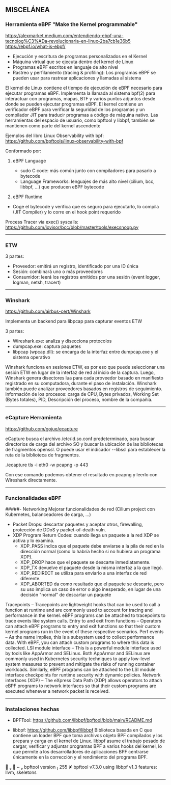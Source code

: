 ## MISCELÁNEA

### Herramienta eBPF "Make the Kernel programmable"

https://alexmarket.medium.com/entendiendo-ebpf-una-tecnolog%C3%ADa-revolucionaria-en-linux-2ba7cb1e36b5
https://ebpf.io/what-is-ebpf/

- Ejecución y escritura de programas personalizados en el Kernel
- Máquina virtual que se ejecuta dentro del kernel de Linux
- Programas eBPF escritos en lenguaje de alto nivel
- Rastreo y perfilamiento (tracing & profiling): Los programas eBPF se pueden usar para rastrear aplicaciones y llamadas al sistema

El kernel de Linux contiene el tiempo de ejecución de eBPF necesario para ejecutar programas eBPF. Implementa la llamada al sistema bpf(2) para interactuar con programas, mapas, BTF y varios puntos adjuntos desde donde se pueden ejecutar programas eBPF. El kernel contiene un verificador eBPF para verificar la seguridad de los programas y un compilador JIT para traducir programas a código de máquina nativo. Las herramientas del espacio de usuario, como bpftool y libbpf, también se mantienen como parte del kernel ascendente

Ejemplos del libro Linux Observability with bpf: https://github.com/bpftools/linux-observability-with-bpf

Conformado por:
1.	eBPF Language
    - sudo C code: más común junto con compiladores para pasarlo a bytecode
    - Language Frameworks: lenguajes de más alto nivel (cilium, bcc, libbpf, ...) que producen eBPF bytecode

2.	eBPF Runtime
- Coge el bytecode y verifica que es seguro para ejecutarlo, lo compila (JIT Compiler) y lo corre en el hook point requerido



Process Tracer via exec() syscalls: https://github.com/iovisor/bcc/blob/master/tools/execsnoop.py

---
### ETW 
3 partes:
- Proveedor: emitirá un registro, identificado por una ID única
- Sesión: combinará uno o más proveedores
- Consumidor: leerá los registros emitidos por una sesión (event logger, logman, netsh, tracert)

---

### Winshark 

https://github.com/airbus-cert/Winshark

Implementa un backend para libpcap para capturar eventos ETW

3 partes:
- Wireshark.exe: analiza y disecciona protocolos
- dumpcap.exe: captura paquetes
- libpcap (wpcap.dll): se encarga de la interfaz entre dumpcap.exe y el sistema operativo

Winshark funciona en sesiones ETW, es por eso que puede seleccionar una sesión ETW en lugar de la interfaz de red al inicio de la captura. Luego, Winshark genera disectores lua para cada proveedor basado en manifiesto registrado en su computadora, durante el paso de instalación. Winshark también puede analizar proveedores basados en registros de seguimiento.
Información de los procesos: carga de CPU, Bytes privados, Working Set (Bytes totales), PID, Descripción del proceso, nombre de la compañía. 

---

### eCapture Herramienta

https://github.com/gojue/ecapture

eCapture busca el archivo /etc/ld.so.conf predeterminado, para buscar directorios de carga del archivo SO y buscar la ubicación de las bibliotecas de fragmentos openssl. O puede usar el indicador --libssl para establecer la ruta de la biblioteca de fragmentos.

./ecapture tls -i eth0 -w pcapng -p 443 

Con ese comando podemos obtener el resultado en pcapng y leerlo con Wireshark directamente.

---
### Funcionalidades eBPF
#####- Networking
Mejorar funcionalidades de red (Cilium project con Kubernetes, balanceadores de carga, …)
- Packet Drops: descartar paquetes y aceptar otros, firewalling, protección de DDoS y packet-of-death vuln.
- XDP Program Return Codes: cuando llega un paquete a la red XDP se activa y lo examina.
    - XDP_PASS indica que el paquete debe enviarse a la pila de red en la dirección normal (como lo habría hecho si no hubiera un programa XDP).
    - XDP_DROP hace que el paquete se descarte inmediatamente.
    - XDP_TX devuelve el paquete desde la misma interfaz a la que llegó.
    - XDP_REDIRECT se utiliza para enviarlo a una interfaz de red diferente.
    - XDP_ABORTED da como resultado que el paquete se descarte, pero su uso implica un caso de error o algo inesperado, en lugar de una decisión "normal" de descartar un paquete


Tracepoints – Tracepoints are lightweight hooks that can be used to call a function at runtime and are commonly used to account for tracing and performance in the kernel. eBPF programs can be attached to tracepoints to trace events like system calls.
Entry to and exit from functions – Operators can attach eBPF programs to entry and exit functions so that their custom kernel programs run in the event of these respective scenarios.
Perf events – As the name implies, this is a subsystem used to collect performance data. With eBPF, you can attach custom programs to where this data is collected.
LSI module interface – This is a powerful module interface used by tools like AppArmor and SELinux. Both AppArmor and SELinux are commonly used in Kubernetes security techniques to apply low-level system measures to prevent and mitigate the risks of running container workloads. Similarly, eBPF programs can be attached to the LSI module interface checkpoints for runtime security with dynamic policies.
Network interfaces (XDP) – The eXpress Data Path (XDP) allows operators to attach eBPF programs to network interfaces so that their custom programs are executed whenever a network packet is received.

---
### Instalaciones hechas

- BPFTool:
https://github.com/libbpf/bpftool/blob/main/README.md

- libbpf: https://github.com/libbpf/libbpf
Biblioteca basada en C que contiene un loader BPF que toma archivos objeto BPF compilados y los prepara y carga en el kernel de Linux. libbpf asume el trabajo pesado de cargar, verificar y adjuntar programas BPF a varios hooks del kernel, lo que permite a los desarrolladores de aplicaciones BPF centrarse únicamente en la corrección y el rendimiento del programa BPF.

    ~  bpftool version                                                      255 ✘
bpftool v7.3.0
using libbpf v1.3
features: llvm, skeletons

---